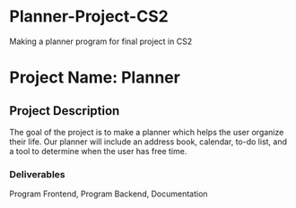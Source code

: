 # Planner-Project-CS2
Making a planner program for final project in CS2


# Project Name: Planner

## Project Description
The goal of the project is to make a planner which helps the user organize their life. 
Our planner will include an address book, calendar, to-do list, and a tool to determine
when the user has free time.

### Deliverables 
Program Frontend, Program Backend, Documentation 

